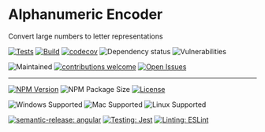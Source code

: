# Alphanumeric Encoder
Convert large numbers to letter representations
    
[![Tests](https://github.com/M-Scott-Lassiter/Alphanumeric-Encoder/actions/workflows/test.yml/badge.svg)](https://github.com/M-Scott-Lassiter/Alphanumeric-Encoder/actions/workflows/test.yml)
[![Build](https://github.com/M-Scott-Lassiter/Alphanumeric-Encoder/actions/workflows/publish.yml/badge.svg)](https://github.com/M-Scott-Lassiter/Alphanumeric-Encoder/actions/workflows/publish.yml)
[![codecov](https://codecov.io/github/M-Scott-Lassiter/Alphanumeric-Encoder/branch/main/graph/badge.svg?token=MLCXIHQJGA)](https://codecov.io/github/M-Scott-Lassiter/Alphanumeric-Encoder)
![Dependency status](https://img.shields.io/librariesio/release/npm/alphanumeric-encoder)
![Vulnerabilities](https://img.shields.io/snyk/vulnerabilities/npm/alphanumeric-encoder)

![Maintained](https://img.shields.io/badge/Maintained%3F-yes-brightgreen.svg)
 [![contributions welcome](https://img.shields.io/badge/contributions-welcome-brightgreen.svg?style=flat)](https://github.com/M-Scott-Lassiter/Alphanumeric-Encoder/CONTRIBUTING.md)
 [![Open Issues](https://img.shields.io/github/issues/m-scott-lassiter/alphanumeric-encoder)](https://github.com/M-Scott-Lassiter/Alphanumeric-Encoder/issues)
____
[![NPM Version](https://img.shields.io/npm/v/alphanumeric-encoder)](https://www.npmjs.com/package/alphanumeric-encoder)
![NPM Package Size](https://img.shields.io/bundlephobia/min/alphanumeric-encoder)
[![License](https://img.shields.io/github/license/M-Scott-Lassiter/Alphanumeric-Encoder)](https://github.com/M-Scott-Lassiter/Alphanumeric-Encoder/blob/main/LICENSE)



![Windows Supported](https://img.shields.io/badge/Windows-0078D6?style=for-the-badge=flat&logo=windows&logoColor=white)
![Mac Supported](https://img.shields.io/badge/Mac-000000?style=for-the-badge=flat&logo=apple&logoColor=white)
![Linux Supported](https://img.shields.io/badge/Linux-FCC624?style=for-the-badge=flat&logo=linux&logoColor=black)

[![semantic-release: angular](https://img.shields.io/badge/semantic--release-angular-e10079?logo=semantic-release)](https://github.com/semantic-release/semantic-release)
[![Testing: Jest](https://img.shields.io/badge/jest-C21325?logo=jest&logoColor=white)](https://github.com/facebook/jest)
[![Linting: ESLint](https://img.shields.io/badge/eslint-4B32C3?logo=eslint&logoColor=white)](https://github.com/facebook/jest)

